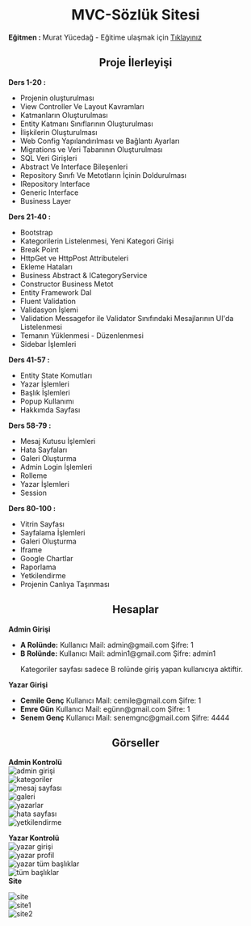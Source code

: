 <h1 align="center"> MVC-Sözlük Sitesi</h1>
<p><b>Eğitmen : </b>Murat Yücedağ - Eğitime ulaşmak için  <a href="https://www.youtube.com/watch?v=yFToRUL6h8A&list=PLKnjBHu2xXNNQJehhCg--CzQQMHXTsFAb" target="_blank">Tıklayınız</a></p>

<h2 align="center">Proje İlerleyişi</h2>
<b>Ders 1-20 :</b>
<ul>
  <li>Projenin oluşturulması</li>
  <li>View Controller Ve Layout Kavramları</li>
  <li>Katmanların Oluşturulması</li>
  <li>Entity Katmanı Sınıflarının Oluşturulması</li>
  <li>İlişkilerin Oluşturulması</li>
  <li>Web Config Yapılandırılması ve Bağlantı Ayarları</li>
  <li>Migrations ve Veri Tabanının Oluşturulması</li>
  <li>SQL Veri Girişleri</li>
  <li>Abstract Ve Interface Bileşenleri</li>
  <li>Repository Sınıfı Ve Metotların İçinin Doldurulması</li>
  <li>IRepository Interface</li>
  <li>Generic Interface</li>
  <li>Business Layer</li>
  
</ul>  

<b>Ders 21-40 :</b>
<ul>
  <li>Bootstrap</li>
  <li>Kategorilerin Listelenmesi, Yeni Kategori Girişi</li>
  <li>Break Point</li>
  <li>HttpGet ve HttpPost Attributeleri</li>
  <li>Ekleme Hataları</li>
  <li>Business Abstract & ICategoryService</li>
  <li>Constructor Business Metot</li>
  <li>Entity Framework Dal</li>
  <li>Fluent Validation</li>
  <li>Validasyon İşlemi</li>
  <li>Validation Messagefor ile Validator Sınıfındaki Mesajlarının UI'da Listelenmesi</li>
  <li>Temanın Yüklenmesi - Düzenlenmesi</li>
  <li>Sidebar İşlemleri</li>
</ul> 

<b>Ders 41-57 :</b>
<ul>
  <li>Entity State Komutları</li>
  <li>Yazar İşlemleri</li>
  <li>Başlık İşlemleri</li>
  <li>Popup Kullanımı</li>
  <li>Hakkımda Sayfası</li>
</ul>
 
<b>Ders 58-79 :</b>
<ul>
  <li>Mesaj Kutusu İşlemleri</li>
  <li>Hata Sayfaları</li>
  <li>Galeri Oluşturma</li>
  <li>Admin Login İşlemleri</li>
  <li>Rolleme</li>
  <li>Yazar İşlemleri</li>
  <li>Session</li>
</ul>



<b>Ders 80-100 :</b>
<ul>
  <li>Vitrin Sayfası</li>
  <li>Sayfalama İşlemleri</li>
  <li>Galeri Oluşturma</li>
  <li>Iframe</li>
  <li>Google Chartlar</li>
  <li>Raporlama</li>
  <li>Yetkilendirme</li>
  <li>Projenin Canlıya Taşınması</li>
</ul>

<h2 align="center">Hesaplar</h2>
<b>Admin Girişi</b>
<ul>
  <li><b>A Rolünde:</b>  Kullanıcı Mail: admin@gmail.com  Şifre: 1</li>
  <li><b>B Rolünde:</b>  Kullanıcı Mail: admin1@gmail.com  Şifre: admin1</li> 
  <p>Kategoriler sayfası sadece B rolünde giriş yapan kullanıcıya aktiftir.</p>
</ul>
<b>Yazar Girişi</b>
<ul>
  <li><b>Cemile Genç</b>  Kullanıcı Mail: cemile@gmail.com Şifre: 1</li>
  <li><b>Emre Gün</b>  Kullanıcı Mail: egünn@gmail.com  Şifre: 1</li>
  <li><b>Senem Genç</b>  Kullanıcı Mail: senemgnc@gmail.com  Şifre: 4444</li>
</ul>

<h2 align="center">Görseller</h2>

<b>Admin Kontrolü</b>
<br>
![admin girişi](https://user-images.githubusercontent.com/117914509/214273529-41b7a497-488d-4fea-8e91-f2ebfec8e0a3.png)
<br>
![kategoriler](https://user-images.githubusercontent.com/117914509/214274897-54dd53e6-8d16-481e-b43f-30b35b90bc6e.png)
<br>
![mesaj sayfası](https://user-images.githubusercontent.com/117914509/214274935-0cbbbb33-45ab-4342-9b91-13229181e2cf.png)
<br>
![galeri](https://user-images.githubusercontent.com/117914509/214275275-4a246060-5815-4aa4-aecc-334b2ec8c042.png)
<br>
![yazarlar](https://user-images.githubusercontent.com/117914509/214275168-b4b2972d-c50b-4372-a0c5-d5bd7291b071.png)
<br>
![hata sayfası](https://user-images.githubusercontent.com/117914509/214275298-2d52e47e-edd6-472e-959b-2b45c383a0c3.png)
<br>
![yetkilendirme](https://user-images.githubusercontent.com/117914509/214275351-4c46a4d3-bb1b-4048-9d36-9546531cc48d.png)

<b>Yazar Kontrolü</b>
<br>
![yazar girişi](https://user-images.githubusercontent.com/117914509/214276461-af319246-4415-4e5e-b85a-7f7b835c0461.png)
<br>
![yazar profil](https://user-images.githubusercontent.com/117914509/214276489-1afffbe3-db47-4ea5-95ff-ed8b62c95282.png)
<br>
![yazar tüm başlıklar](https://user-images.githubusercontent.com/117914509/214276545-3112ad1a-0a5f-4690-b1dd-d49d886efbcc.png)
<br>
![tüm başlıklar](https://user-images.githubusercontent.com/117914509/214276649-6cf35cc1-8591-4aab-bcbb-45736b427bc6.png)
<br>
<b> Site </b>

![site](https://user-images.githubusercontent.com/117914509/214276758-f106c88e-40ce-4589-afc5-8be9f7752470.png)
<br>
![site1](https://user-images.githubusercontent.com/117914509/214276821-48324622-1e6c-4e46-9435-fc52fdcddfc3.png)
<br>
![site2](https://user-images.githubusercontent.com/117914509/214276845-fe49b6ef-ec85-48a2-b373-8e4bdc21e82a.png)
